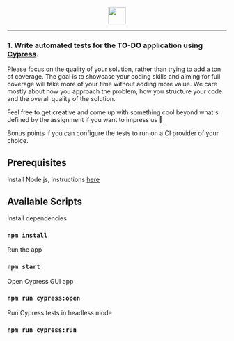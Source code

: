 <p align="center">
<img height="40" src="https://www.productboard.com/wp-content/themes/productboard_rebrand/public/img/productboard-logo.svg">
</p>

---

### 1. Write automated tests for the TO-DO application using [Cypress](https://docs.cypress.io).

Please focus on the quality of your solution, rather than trying to add a ton of coverage. The goal is to showcase your coding skills
and aiming for full coverage will take more of your time without adding more value. We care mostly about how you approach the problem,
how you structure your code and the overall quality of the solution.

Feel free to get creative and come up with something cool beyond what's defined by the assignment if you want to impress us 🚀

Bonus points if you can configure the tests to run on a CI provider of your choice.

## Prerequisites

Install Node.js, instructions [here](https://nodejs.org/en/download/)

## Available Scripts

Install dependencies 
### `npm install`

Run the app
### `npm start`

Open Cypress GUI app
### `npm run cypress:open`

Run Cypress tests in headless mode
### `npm run cypress:run`
